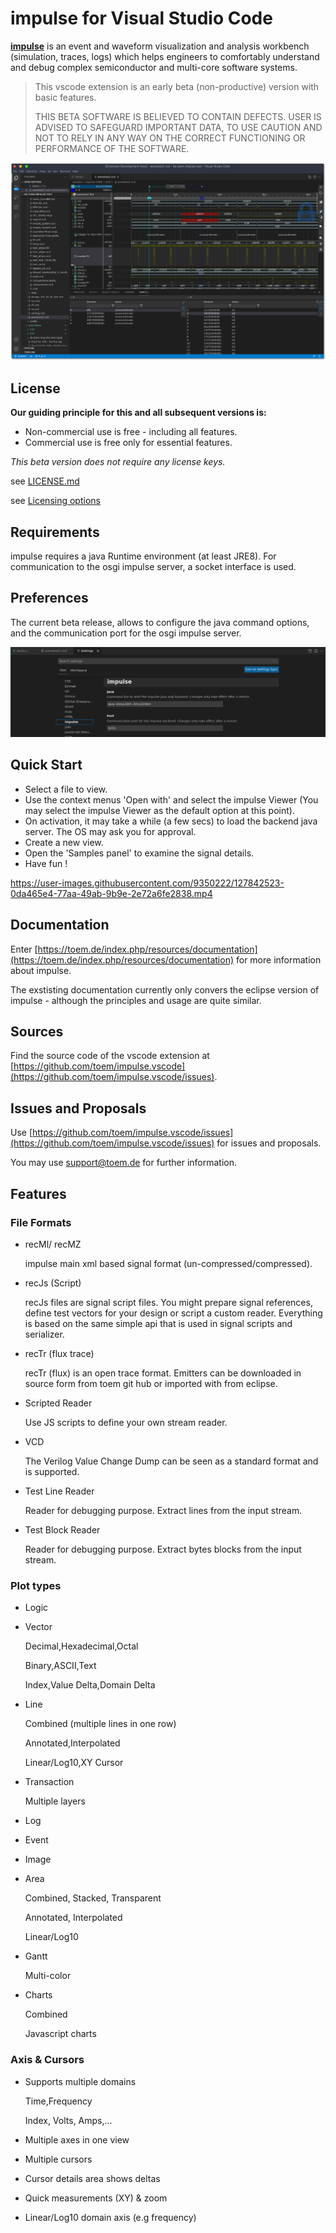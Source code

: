 
# impulse for Visual Studio Code

[**impulse**](https://toem.de/index.php/products/impulse) is an event and waveform visualization and analysis workbench (simulation, traces, logs) which helps engineers to comfortably understand and debug complex semiconductor and multi-core software systems.

> This vscode extension is an early beta (non-productive) version with basic features.  
>
> THIS BETA SOFTWARE  IS BELIEVED TO CONTAIN DEFECTS. USER IS ADVISED TO SAFEGUARD IMPORTANT DATA, 
> TO USE CAUTION AND NOT TO RELY IN ANY WAY ON THE CORRECT FUNCTIONING OR PERFORMANCE OF THE SOFTWARE.

![impulse](images/1.png)

## License

**Our guiding principle for this and all subsequent versions is:**

* Non-commercial use is free - including all features.
* Commercial use is free only for essential features.

*This beta version does not require any license keys.*

see [LICENSE.md](LICENSE.md)

see [Licensing options](https://toem.de/index.php/pricing/pricing-options)

## Requirements

impulse requires a java Runtime environment (at least JRE8). For communication to the osgi impulse server, a socket interface is used.

## Preferences

The current beta release, allows to configure the java command options, and the communication port for the osgi impulse server.

![preferences](images/2.png)

## Quick Start

* Select a file to view.
* Use the context menus 'Open with' and select the impulse Viewer (You may select the impulse Viewer as the default option at this point).
* On activation, it may take a while (a few secs) to load the backend java server. The OS may ask you for approval.
* Create a new view.
* Open the 'Samples panel' to examine the signal details. 
* Have fun !

https://user-images.githubusercontent.com/9350222/127842523-0da465e4-77aa-49ab-9b9e-2e72a6fe2838.mp4

## Documentation
 
Enter [https://toem.de/index.php/resources/documentation](https://toem.de/index.php/resources/documentation) for more information about impulse. 
 
The exstisting documentation currently only convers the eclipse version of impulse - although the principles and usage are quite similar.

## Sources

Find the source code of the vscode extension at [https://github.com/toem/impulse.vscode](https://github.com/toem/impulse.vscode/issues). 

## Issues and Proposals

Use [https://github.com/toem/impulse.vscode/issues](https://github.com/toem/impulse.vscode/issues) for issues and proposals.

You may use [support@toem.de](mailto:support@toem.de) for further information.


## Features

### File Formats

* recMl/ recMZ

    impulse main xml based signal format (un-compressed/compressed).

* recJs (Script)

    recJs files are signal script files. You might prepare signal references, define test vectors for your design or script a custom reader. Everything is based on the same simple api that is used in signal scripts and serializer.

* recTr (flux trace)

    recTr (flux) is an open trace format. Emitters can be downloaded in source form from toem git hub or imported with from eclipse.

* Scripted Reader

    Use JS scripts to define your own stream reader.

* VCD

    The Verilog Value Change Dump can be seen as a standard format and is supported.

* Test Line Reader

    Reader for debugging purpose. Extract lines from the input stream.

* Test Block Reader

    Reader for debugging purpose. Extract bytes blocks from the input stream.

### Plot types


* Logic

* Vector

    Decimal,Hexadecimal,Octal

    Binary,ASCII,Text

    Index,Value Delta,Domain Delta

* Line

    Combined (multiple lines in one row)

    Annotated,Interpolated

    Linear/Log10,XY Cursor

* Transaction

    Multiple layers

* Log

* Event

* Image

* Area

    Combined, Stacked, Transparent

    Annotated, Interpolated

    Linear/Log10

* Gantt

    Multi-color

* Charts

    Combined

    Javascript charts


### Axis & Cursors

* Supports multiple domains

    Time,Frequency

    Index, Volts, Amps,...

* Multiple axes in one view

* Multiple cursors

* Cursor details area shows deltas

* Quick measurements (XY) & zoom

* Linear/Log10 domain axis (e.g frequency)

